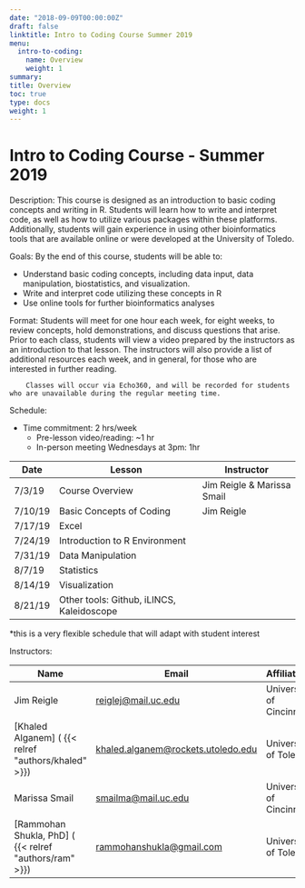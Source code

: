 ```yaml
---
date: "2018-09-09T00:00:00Z"
draft: false
linktitle: Intro to Coding Course Summer 2019
menu:
  intro-to-coding:
    name: Overview
    weight: 1
summary: 
title: Overview
toc: true
type: docs
weight: 1
---
```


# Intro to Coding Course - Summer 2019  
 

Description:  This course is designed as an introduction to basic coding concepts and writing in R.  Students will learn how to write and interpret code, as well as how to utilize various packages within these platforms. Additionally, students will gain experience in using other bioinformatics tools that are available online or were developed at the University of Toledo.

Goals:  By the end of this course, students will be able to:

- Understand basic coding concepts, including data input, data manipulation, biostatistics, and visualization.
- Write and interpret code utilizing these concepts in R  
- Use online tools for further bioinformatics analyses

Format:  Students will meet for one hour each week, for eight weeks, to review concepts, hold demonstrations, and discuss questions that arise.  Prior to each class, students will view a video prepared by the instructors as an introduction to that lesson.  The instructors will also provide a list of additional resources each week, and in general, for those who are interested in further reading.

        Classes will occur via Echo360, and will be recorded for students who are unavailable during the regular meeting time.

Schedule:

- Time commitment:  2 hrs/week
  - Pre-lesson video/reading:  ~1 hr
  - In-person meeting Wednesdays at 3pm:  1hr

| Date | Lesson | Instructor |
| --- | --- | --- |
| 7/3/19 | Course Overview  | Jim Reigle & Marissa Smail |
| 7/10/19 | Basic Concepts of Coding | Jim Reigle  |
| 7/17/19 | Excel |   |
| 7/24/19 | Introduction to R Environment |   |
| 7/31/19 | Data Manipulation |   |
| 8/7/19 | Statistics |   |
| 8/14/19 | Visualization |   |
| 8/21/19 | Other tools:  Github, iLINCS, Kaleidoscope |   |

\*this is a very flexible schedule that will adapt with student interest

Instructors:

| Name  | Email | Affiliation |
| --- | --- | --- |
| Jim Reigle | reiglej@mail.uc.edu | University of Cincinnati |
| [Khaled Alganem] ( {{< relref "authors/khaled" >}}) | khaled.alganem@rockets.utoledo.edu | University of Toledo |
| Marissa Smail | smailma@mail.uc.edu | University of Cincinnati |
| [Rammohan Shukla, PhD] ( {{< relref "authors/ram" >}}) | rammohanshukla@gmail.com | University of Toledo |

